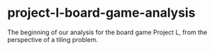 # project-l-board-game-analysis
The beginning of our analysis for the board game Project L, from the perspective of a tiling problem. 
